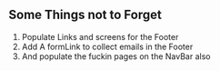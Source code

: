## Some Things not to Forget

1. Populate Links and screens for the Footer
2. Add A formLink to collect emails in the Footer
3. And populate the fuckin pages on the NavBar also
